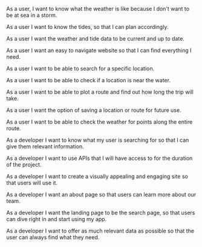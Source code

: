As a user, I want to know what the weather is like because I don't want to be at sea in a storm.  
  
As a user I want to know the tides, so that I can plan accordingly.  
  
As a user I want the weather and tide data to be current and up to date.  
  
As a user I want an easy to navigate website so that I can find everything I need.  
  
As a user I want to be able to search for a specific location.  
  
As a user I want to be able to check if a location is near the water.  
  
As a user I want to be able to plot a route and find out how long the trip will take.  
  
As a user I want the option of saving a location or route for future use.  
  
As a user I want to be able to check the weather for points along the entire route.  
  
As a developer I want to know what my user is searching for so that I can give them relevant information.  
  
As a developer I want to use APIs that I will have access to for the duration of the project.  
  
As a developer I want to create a visually appealing and engaging site so that users will use it.  
  
As a developer I want an about page so that users can learn more about our team.  
  
As a developer I want the landing page to be the search page, so that users can dive right in and start using my app.  
  
As a developer I want to offer as much relevant data as possible so that the user can always find what they need.  